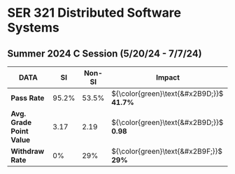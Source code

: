 # SER 321 Distributed Software Systems #
## Summer 2024 C Session (5/20/24 - 7/7/24) ##

| DATA                       | **SI** | **Non-SI** | **Impact**                                 |
|----------------------------|--------|------------|--------------------------------------------|
| **Pass Rate**              | 95.2%  | 53.5%      | ${\color{green}\text{&#x2B9D;}}$ **41.7%** |
| **Avg. Grade Point Value** | 3.17   | 2.19       | ${\color{green}\text{&#x2B9D;}}$ **0.98**  |
| **Withdraw Rate**          | 0%     | 29%        | ${\color{green}\text{&#x2B9F;}}$ **29%**   |
